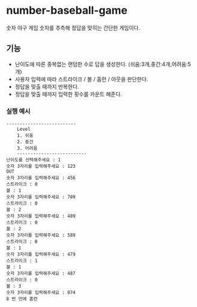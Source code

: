 # number-baseball-game
숫자 야구 게임
숫자를 추측해 정답을 맞히는 간단한 게임이다.

## 기능
- 난이도에 따른 중복없는 랜덤한 수로 답을 생성한다.
  (쉬움:3개,중간:4개,어려움:5개)
- 사용자 입력에 따라 스트라이크 / 볼 / 홈런 / 아웃을 판단한다.
- 정답을 맞출 때까지 반복한다.
- 정답을 맞출 때까지 입력한 횟수를 카운트 해준다.

### 실행 예시
```
--------------------------
    Level
    1. 쉬움
    2. 중간
    3. 어려움
    --------------------------
난이도를 선택해주세요 : 1
숫자 3자리를 입력해주세요 : 123
OUT
숫자 3자리를 입력해주세요 : 456
스트라이크 : 0
볼 : 1
숫자 3자리를 입력해주세요 : 789
스트라이크 : 0
볼 : 2
숫자 3자리를 입력해주세요 : 489
스트라이크 : 0
볼 : 2
숫자 3자리를 입력해주세요 : 589
스트라이크 : 0
볼 : 1
숫자 3자리를 입력해주세요 : 479
스트라이크 : 1
볼 : 1
숫자 3자리를 입력해주세요 : 487 
스트라이크 : 0
볼 : 3
숫자 3자리를 입력해주세요 : 874
8 번 만에 홈런
```
